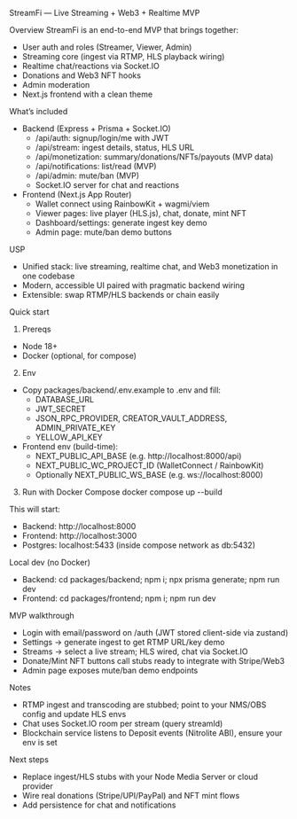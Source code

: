 StreamFi — Live Streaming + Web3 + Realtime MVP

Overview
StreamFi is an end-to-end MVP that brings together:

- User auth and roles (Streamer, Viewer, Admin)
- Streaming core (ingest via RTMP, HLS playback wiring)
- Realtime chat/reactions via Socket.IO
- Donations and Web3 NFT hooks
- Admin moderation
- Next.js frontend with a clean theme

What’s included
- Backend (Express + Prisma + Socket.IO)
	- /api/auth: signup/login/me with JWT
	- /api/stream: ingest details, status, HLS URL
	- /api/monetization: summary/donations/NFTs/payouts (MVP data)
	- /api/notifications: list/read (MVP)
	- /api/admin: mute/ban (MVP)
	- Socket.IO server for chat and reactions
- Frontend (Next.js App Router)
	- Wallet connect using RainbowKit + wagmi/viem
	- Viewer pages: live player (HLS.js), chat, donate, mint NFT
	- Dashboard/settings: generate ingest key demo
	- Admin page: mute/ban demo buttons

USP
- Unified stack: live streaming, realtime chat, and Web3 monetization in one codebase
- Modern, accessible UI paired with pragmatic backend wiring
- Extensible: swap RTMP/HLS backends or chain easily

Quick start
1) Prereqs
- Node 18+
- Docker (optional, for compose)

2) Env
- Copy packages/backend/.env.example to .env and fill:
	- DATABASE_URL
	- JWT_SECRET
	- JSON_RPC_PROVIDER, CREATOR_VAULT_ADDRESS, ADMIN_PRIVATE_KEY
	- YELLOW_API_KEY
- Frontend env (build-time):
	- NEXT_PUBLIC_API_BASE (e.g. http://localhost:8000/api)
	- NEXT_PUBLIC_WC_PROJECT_ID (WalletConnect / RainbowKit)
	- Optionally NEXT_PUBLIC_WS_BASE (e.g. ws://localhost:8000)

3) Run with Docker Compose
docker compose up --build

This will start:
- Backend: http://localhost:8000
- Frontend: http://localhost:3000
- Postgres: localhost:5433 (inside compose network as db:5432)

Local dev (no Docker)
- Backend: cd packages/backend; npm i; npx prisma generate; npm run dev
- Frontend: cd packages/frontend; npm i; npm run dev

MVP walkthrough
- Login with email/password on /auth (JWT stored client-side via zustand)
- Settings → generate ingest to get RTMP URL/key demo
- Streams → select a live stream; HLS wired, chat via Socket.IO
- Donate/Mint NFT buttons call stubs ready to integrate with Stripe/Web3
- Admin page exposes mute/ban demo endpoints

Notes
- RTMP ingest and transcoding are stubbed; point to your NMS/OBS config and update HLS envs
- Chat uses Socket.IO room per stream (query streamId)
- Blockchain service listens to Deposit events (Nitrolite ABI), ensure your env is set

Next steps
- Replace ingest/HLS stubs with your Node Media Server or cloud provider
- Wire real donations (Stripe/UPI/PayPal) and NFT mint flows
- Add persistence for chat and notifications